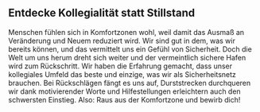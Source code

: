 ## Entdecke Kollegialität statt Stillstand

Menschen fühlen sich in Komfortzonen wohl, weil damit das Ausmaß an Veränderung und Neuem reduziert wird. Wir sind gut in dem, was wir bereits können, und das vermittelt uns ein Gefühl von Sicherheit. Doch die Welt um uns herum dreht sich weiter und der vermeintlich sichere Hafen wird zum Rückschritt. Wir haben die Erfahrung gemacht, dass unser kollegiales Umfeld das beste und einzige, was wir als Sicherheitsnetz brauchen. Bei Rückschlägen fängt es uns auf, Durststrecken durchqueren wir dank motivierender Worte und Hilfestellungen erleichtern auch den schwersten Einstieg. Also: Raus aus der Komfortzone und bewirb dich!
